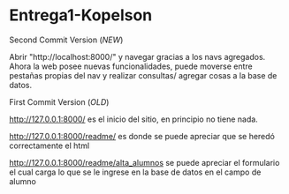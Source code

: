 # Entrega1-Kopelson

Second Commit Version (*NEW*)

Abrir "http://localhost:8000/" y navegar gracias a los navs agregados.
Ahora la web posee nuevas funcionalidades, puede moverse entre pestañas propias del nav y realizar consultas/ agregar cosas a la base de datos.

First Commit Version  (*OLD*)

http://127.0.0.1:8000/ es el inicio del sitio, en principio no tiene nada.

http://127.0.0.1:8000/readme/ es donde se puede apreciar que se heredó correctamente el html

http://127.0.0.1:8000/readme/alta_alumnos se puede apreciar el formulario el cual carga lo que se le ingrese en la base de datos en el campo de alumno
